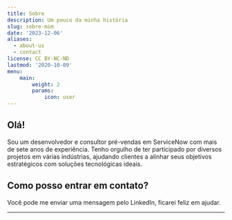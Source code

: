 ```yaml
---
title: Sobre
description: Um pouco da minha história
slug: sobre-mim
date: '2023-12-06'
aliases:
  - about-us
  - contact
license: CC BY-NC-ND
lastmod: '2020-10-09'
menu:
    main: 
        weight: 2
        params:
            icon: user
---
```


## Olá!

Sou um desenvolvedor e consultor pré-vendas em ServiceNow com mais de sete anos de experiência. Tenho orgulho de ter participado por diversos projetos em várias indústrias, ajudando clientes a alinhar seus objetivos estratégicos com soluções tecnológicas ideais.

## Como posso entrar em contato?

Você pode me enviar uma mensagem pelo LinkedIn, ficarei feliz em ajudar.

---
